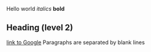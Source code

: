 Hello world
*italics* **bold**
## Heading (level 2)
[link to Google](https://www.google.com)
Paragraphs are separated by blank lines
